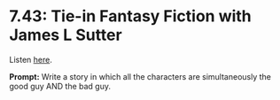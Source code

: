 # 7.43: Tie-in Fantasy Fiction with James L Sutter 

Listen [here](http://www.writingexcuses.com/2012/10/21/writing-excuses-7-43-tie-in-fantasy-fiction-with-james-l-sutter/). 

**Prompt:** Write a story in which all the characters are simultaneously the good guy AND the bad guy.